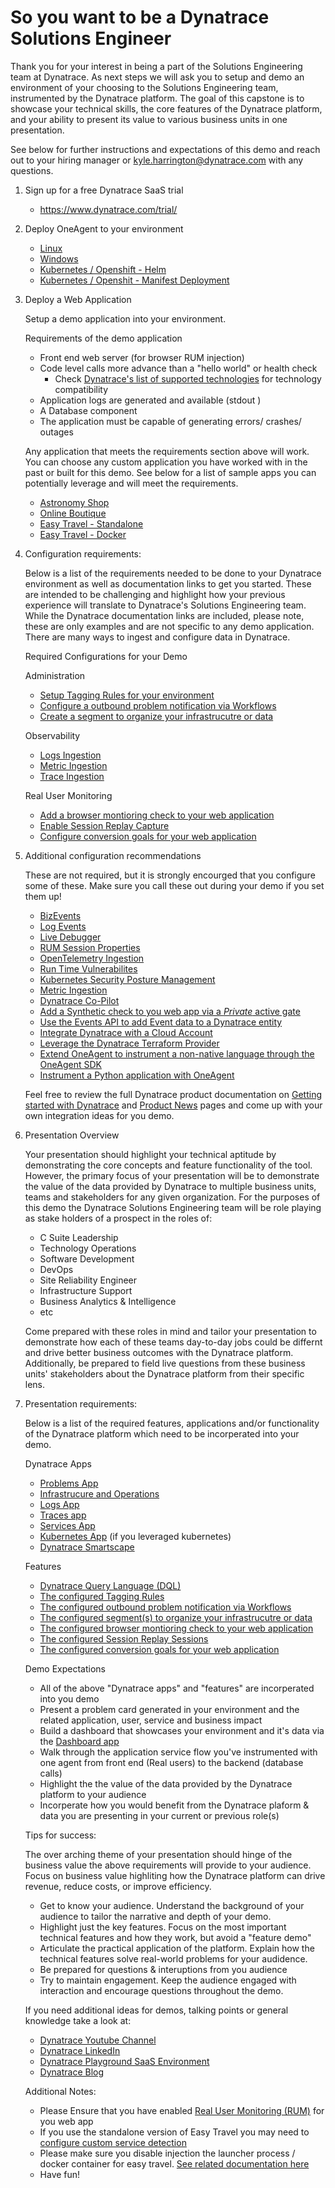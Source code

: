 # So you want to be a Dynatrace Solutions Engineer

Thank you for your interest in being a part of the Solutions Engineering team at Dynatrace. As next steps we will ask you to setup and demo an environment of your choosing to the Solutions Engineering team, instrumented by the Dynatrace platform. The goal of this capstone is to showcase your technical skills, the core features of the Dynatrace platform, and your ability to present its value to various business units in one presentation.

See below for further instructions and expectations of this demo and reach out to your hiring manager or kyle.harrington@dynatrace.com with any questions.

1. Sign up for a free Dynatrace SaaS trial 
    - https://www.dynatrace.com/trial/

1. Deploy OneAgent to your environment
    - [Linux](https://docs.dynatrace.com/docs/setup-and-configuration/dynatrace-oneagent/installation-and-operation/linux/installation/install-oneagent-on-linux)
    - [Windows](https://docs.dynatrace.com/docs/setup-and-configuration/dynatrace-oneagent/installation-and-operation/windows/installation/install-oneagent-on-windows)
    - [Kubernetes / Openshift - Helm](https://docs.dynatrace.com/docs/ingest-from/setup-on-k8s/deployment/full-stack-observability)
    - [Kubernetes / Openshit - Manifest Deployment](https://docs.dynatrace.com/docs/shortlink/installation-k8s-cloud-native-fs#manifest)

1. Deploy a Web Application
    
    Setup a demo application into your environment.

    Requirements of the demo application 
    - Front end web server (for browser RUM injection) 
    - Code level calls more advance than a "hello world" or health check 
      -  Check [Dynatrace's list of supported technologies](https://docs.dynatrace.com/docs/setup-and-configuration/technology-support) for technology compatibility
    - Application logs are generated and available (stdout )
    - A Database component 
    - The application must be capable of generating errors/ crashes/ outages

    Any application that meets the requirements section above will work. You can choose any custom application you have worked with in the past or built for this demo. See below for a list of sample apps you can potentially leverage and will meet the requirements. 

    - [Astronomy Shop](https://opentelemetry.io/docs/demo/kubernetes-deployment/)
    - [Online Boutique](https://github.com/GoogleCloudPlatform/microservices-demo)
    - [Easy Travel - Standalone](https://community.dynatrace.com/t5/Getting-started/easyTravel-Documentation-and-Download/td-p/181271)
    - [Easy Travel - Docker](https://github.com/Dynatrace/easyTravel-Docker)

    
1. Configuration requirements:

    Below is a list of the requirements needed to be done to your Dynatrace environment as well as documentation links to get you started. These are intended to be challenging and highlight how your previous experience will translate to Dynatrace's Solutions Engineering team. While the Dynatrace documentation links are included, please note, these are only examples and are not specific to any demo application. There are many ways to ingest and configure data in Dynatrace.

    Required Configurations for your Demo

    Administration     
    
    - [Setup Tagging Rules for your environment](https://docs.dynatrace.com/docs/manage/tags-and-metadata/setup/how-to-define-tags)
    - [Configure a outbound problem notification via Workflows](https://docs.dynatrace.com/docs/analyze-explore-automate/workflows/simple-workflow)
    - [Create a segment to organize your infrastrucutre or data](https://docs.dynatrace.com/docs/manage/access-control/management-zones/set-up-management-zones)
    

    Observability
    - [Logs Ingestion](https://docs.dynatrace.com/docs/analyze-explore-automate/logs/lma-log-ingestion)
    - [Metric Ingestion](https://docs.dynatrace.com/docs/analyze-explore-automate/metrics)
    - [Trace Ingestion](https://docs.dynatrace.com/docs/analyze-explore-automate/distributed-tracing/ingest-traces)


    Real User Monitoring
     - [Add a browser montioring check to your web application](https://docs.dynatrace.com/docs/observe/digital-experience/synthetic-monitoring/browser-monitors/create-a-single-url-browser-monitor)
    - [Enable Session Replay Capture](https://docs.dynatrace.com/docs/platform-modules/digital-experience/session-replay/enable-session-replay-web)
    - [Configure conversion goals for your web application](https://docs.dynatrace.com/docs/platform-modules/digital-experience/web-applications/analyze-and-use/define-conversion-goals)
   
 
1. Additional configuration recommendations
    
    These are not required, but it is strongly encourged that you configure some of these. Make sure you call these out during your demo if you set them up!

    - [BizEvents](https://docs.dynatrace.com/docs/platform-modules/business-analytics/ba-events-capturing)
    - [Log Events](https://docs.dynatrace.com/docs/analyze-explore-automate/logs/lma-analysis/lma-log-events) 
    - [Live Debugger](https://docs.dynatrace.com/docs/observe/applications-and-microservices/developer-observability/offering-capabilities)
    - [RUM Session Properties](https://docs.dynatrace.com/docs/platform-modules/digital-experience/web-applications/additional-configuration/define-user-action-and-session-properties)
    - [OpenTelemetry Ingestion](https://docs.dynatrace.com/docs/ingest-from/opentelemetry)
    - [Run Time Vulnerabilites](https://docs.dynatrace.com/docs/secure/application-security/vulnerability-analytics)
    - [Kubernetes Security Posture Management](https://docs.dynatrace.com/docs/ingest-from/setup-on-k8s/deployment/security-posture-management)
    - [Metric Ingestion](https://docs.dynatrace.com/docs/extend-dynatrace/extend-metrics/ingestion-methods/oneagent-metric-api)
    - [Dynatrace Co-Pilot](https://docs.dynatrace.com/docs/discover-dynatrace/platform/davis-ai/copilot/copilot-getting-started)
    - [Add a Synthetic check to you web app via a *Private* active gate](https://docs.dynatrace.com/docs/platform-modules/digital-experience/synthetic-monitoring/private-synthetic-locations/create-a-private-synthetic-location)
    - [Use the Events API to add Event data to a Dynatrace entity](https://docs.dynatrace.com/docs/dynatrace-api/environment-api/events-v2/post-event)
    - [Integrate Dynatrace with a Cloud Account](https://docs.dynatrace.com/docs/platform-modules/infrastructure-monitoring/cloud-platform-monitoring)
    - [Leverage the Dynatrace Terraform Provider](https://registry.terraform.io/providers/dynatrace-oss/dynatrace/latest)
    - [Extend OneAgent to instrument a non-native language through the OneAgent SDK](https://docs.dynatrace.com/docs/extend-dynatrace/extend-tracing/oneagent-sdk)
    - [Instrument a Python application with OneAgent](https://github.com/dynatrace-oss/OneAgent-SDK-Python-AutoInstrumentation)

    Feel free to review the full Dynatrace product documentation on [Getting started with Dynatrace](https://docs.dynatrace.com/docs/get-started) and [Product News](https://www.dynatrace.com/news/blog/) pages and come up with your own integration ideas for you demo.
 

1. Presentation Overview

    Your presentation should highlight your technical aptitude by demonstrating the core concepts and feature functionality of the tool. However, the primary focus of your presentation will be to demonstrate the value of the data provided by Dynatrace to multiple business units, teams and stakeholders for any given organization. For the purposes of this demo the Dynatrace Solutions Engineering team will be role playing as stake holders of a prospect in the roles of:  
    
    - C Suite Leadership 
    - Technology Operations
    - Software Development
    - DevOps
    - Site Reliability Engineer
    - Infrastructure Support
    - Business Analytics & Intelligence
    - etc

    Come prepared with these roles in mind and tailor your presentation to demonstrate how each of these teams day-to-day jobs could be differnt and drive better business outcomes with the Dynatrace platform. Additionally, be prepared to field live questions from these business units' stakeholders about the Dynatrace platform from their specific lens. 

1. Presentation requirements: 

    Below is a list of the required features, applications and/or functionality of the Dynatrace platform which need to be incorperated into your demo. 


    Dynatrace Apps 
    - [Problems App](https://www.dynatrace.com/hub/detail/problems/)
    - [Infrastrucure and Operations](https://www.dynatrace.com/hub/detail/infrastructure-operations)
    - [Logs App](https://www.dynatrace.com/hub/detail/logs/) 
    - [Traces app](https://www.dynatrace.com/hub/detail/distributed-tracing)
    - [Services App](https://www.dynatrace.com/hub/detail/services-1/)
    - [Kubernetes App](https://www.dynatrace.com/hub/detail/kubernetes-1) (if you leveraged kubernetes)
    - [Dynatrace Smartscape](https://docs.dynatrace.com/docs/platform/smartscape)

    Features 
    - [Dynatrace Query Language (DQL)](https://docs.dynatrace.com/docs/discover-dynatrace/references/dynatrace-query-language)
    - [The configured Tagging Rules](https://docs.dynatrace.com/docs/manage/tags-and-metadata/setup/how-to-define-tags)
    - [The configured outbound problem notification via Workflows](https://docs.dynatrace.com/docs/analyze-explore-automate/workflows/simple-workflow)
    - [The configured segment(s) to organize your infrastrucutre or data](https://docs.dynatrace.com/docs/manage/access-control/management-zones/set-up-management-zones)
    - [The configured browser montioring check to your web application](https://docs.dynatrace.com/docs/observe/digital-experience/synthetic-monitoring/browser-monitors/create-a-single-url-browser-monitor)
    - [The configured Session Replay Sessions](https://docs.dynatrace.com/docs/platform-modules/digital-experience/session-replay/enable-session-replay-web)
    - [The configured conversion goals for your web application](https://docs.dynatrace.com/docs/platform-modules/digital-experience/web-applications/analyze-and-use/define-conversion-goals)
    
    Demo Expectations
    - All of the above "Dynatrace apps" and "features" are incorperated into you demo
    - Present a problem card generated in your environment and the related application, user, service and business impact 
    - Build a dashboard that showcases your environment and it's data via the [Dashboard app](https://www.dynatrace.com/hub/detail/dashboards/)
    - Walk through the application service flow you've instrumented with one agent from front end (Real users) to the backend (database calls)
    - Highlight the the value of the data provided by the Dynatrace platform to your audience
    - Incorperate how you would benefit from the Dynatrace plaform & data you are presenting in your current or previous role(s) 

    Tips for success:

     The over arching theme of your presentation should hinge of the business value the above requirements will provide to your audience. Focus on business value  highliting how the Dynatrace platform can drive revenue, reduce costs, or improve efficiency.

    - Get to know your audience. Understand the background of your audience to tailor the narrative and depth of your demo.
    - Highlight just the key features. Focus on the most important technical features and how they work, but avoid a "feature demo" 
    - Articulate the practical application of the platform. Explain how the technical features solve real-world problems for your audidence.
    - Be prepared for questions & interuptions from you audience
    - Try to maintain engagement. Keep the audience engaged with interaction and encourage questions throughout the demo.

        
    If you need additional ideas for demos, talking points or general knowledge take a look at:
    - [Dynatrace Youtube Channel](https://www.youtube.com/@dynatrace)
    - [Dynatrace LinkedIn](https://www.linkedin.com/company/dynatrace/posts/?feedView=all)
    - [Dynatrace Playground SaaS Environment](https://wkf10640.apps.dynatrace.com/)
    - [Dynatrace Blog](https://www.dynatrace.com/news/blog/)

   
    Additional Notes:
    - Please Ensure that you have enabled [Real User Monitoring (RUM)](https://docs.dynatrace.com/docs/platform-modules/digital-experience/web-applications/initial-setup/configure-dynatrace-real-user-monitoring-to-capture-xhr-actions) for you web app
    - If you use the standalone version of Easy Travel you may need to [configure custom service detection](https://docs.dynatrace.com/docs/platform-modules/applications-and-microservices/services/service-detection-and-naming/service-types/custom-services)
    - Please make sure you disable injection the launcher process / docker container for easy travel. [See related documentation here](https://community.dynatrace.com/t5/Getting-started/easyTravel-Documentation-and-Download/td-p/181271)
     - Have fun!

    
